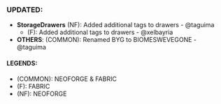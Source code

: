 ### UPDATED:
- **StorageDrawers** (NF): Added additional tags to drawers - @taguima
  - (F): Added additional tags to drawers - @xelbayria
- **OTHERS**: (COMMON): Renamed BYG to BIOMESWEVEGONE - @taguima 


#### LEGENDS:
- (COMMON): NEOFORGE & FABRIC 
- (F): FABRIC
- (NF): NEOFORGE